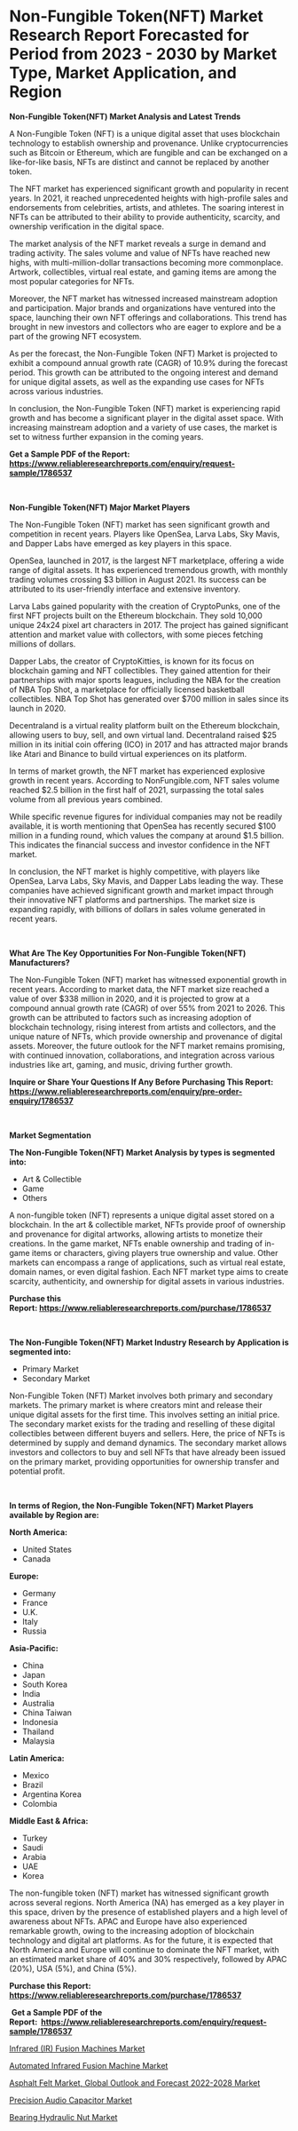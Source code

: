 <p><h1>Non-Fungible Token(NFT) Market Research Report Forecasted for Period from 2023 -  2030 by Market Type, Market Application, and Region</h1></p><p><strong>Non-Fungible Token(NFT) Market Analysis and Latest Trends</strong></p>
<p><p>A Non-Fungible Token (NFT) is a unique digital asset that uses blockchain technology to establish ownership and provenance. Unlike cryptocurrencies such as Bitcoin or Ethereum, which are fungible and can be exchanged on a like-for-like basis, NFTs are distinct and cannot be replaced by another token.</p><p>The NFT market has experienced significant growth and popularity in recent years. In 2021, it reached unprecedented heights with high-profile sales and endorsements from celebrities, artists, and athletes. The soaring interest in NFTs can be attributed to their ability to provide authenticity, scarcity, and ownership verification in the digital space.</p><p>The market analysis of the NFT market reveals a surge in demand and trading activity. The sales volume and value of NFTs have reached new highs, with multi-million-dollar transactions becoming more commonplace. Artwork, collectibles, virtual real estate, and gaming items are among the most popular categories for NFTs.</p><p>Moreover, the NFT market has witnessed increased mainstream adoption and participation. Major brands and organizations have ventured into the space, launching their own NFT offerings and collaborations. This trend has brought in new investors and collectors who are eager to explore and be a part of the growing NFT ecosystem.</p><p>As per the forecast, the Non-Fungible Token (NFT) Market is projected to exhibit a compound annual growth rate (CAGR) of 10.9% during the forecast period. This growth can be attributed to the ongoing interest and demand for unique digital assets, as well as the expanding use cases for NFTs across various industries.</p><p>In conclusion, the Non-Fungible Token (NFT) market is experiencing rapid growth and has become a significant player in the digital asset space. With increasing mainstream adoption and a variety of use cases, the market is set to witness further expansion in the coming years.</p></p>
<p><strong>Get a Sample PDF of the Report:&nbsp; <a href="https://www.reliableresearchreports.com/enquiry/request-sample/1786537">https://www.reliableresearchreports.com/enquiry/request-sample/1786537</a></strong></p>
<p>&nbsp;</p>
<p><strong>Non-Fungible Token(NFT) Major Market Players</strong></p>
<p><p>The Non-Fungible Token (NFT) market has seen significant growth and competition in recent years. Players like OpenSea, Larva Labs, Sky Mavis, and Dapper Labs have emerged as key players in this space.</p><p>OpenSea, launched in 2017, is the largest NFT marketplace, offering a wide range of digital assets. It has experienced tremendous growth, with monthly trading volumes crossing $3 billion in August 2021. Its success can be attributed to its user-friendly interface and extensive inventory.</p><p>Larva Labs gained popularity with the creation of CryptoPunks, one of the first NFT projects built on the Ethereum blockchain. They sold 10,000 unique 24x24 pixel art characters in 2017. The project has gained significant attention and market value with collectors, with some pieces fetching millions of dollars.</p><p>Dapper Labs, the creator of CryptoKitties, is known for its focus on blockchain gaming and NFT collectibles. They gained attention for their partnerships with major sports leagues, including the NBA for the creation of NBA Top Shot, a marketplace for officially licensed basketball collectibles. NBA Top Shot has generated over $700 million in sales since its launch in 2020.</p><p>Decentraland is a virtual reality platform built on the Ethereum blockchain, allowing users to buy, sell, and own virtual land. Decentraland raised $25 million in its initial coin offering (ICO) in 2017 and has attracted major brands like Atari and Binance to build virtual experiences on its platform.</p><p>In terms of market growth, the NFT market has experienced explosive growth in recent years. According to NonFungible.com, NFT sales volume reached $2.5 billion in the first half of 2021, surpassing the total sales volume from all previous years combined.</p><p>While specific revenue figures for individual companies may not be readily available, it is worth mentioning that OpenSea has recently secured $100 million in a funding round, which values the company at around $1.5 billion. This indicates the financial success and investor confidence in the NFT market.</p><p>In conclusion, the NFT market is highly competitive, with players like OpenSea, Larva Labs, Sky Mavis, and Dapper Labs leading the way. These companies have achieved significant growth and market impact through their innovative NFT platforms and partnerships. The market size is expanding rapidly, with billions of dollars in sales volume generated in recent years.</p></p>
<p>&nbsp;</p>
<p><strong>What Are The Key Opportunities For Non-Fungible Token(NFT) Manufacturers?</strong></p>
<p><p>The Non-Fungible Token (NFT) market has witnessed exponential growth in recent years. According to market data, the NFT market size reached a value of over $338 million in 2020, and it is projected to grow at a compound annual growth rate (CAGR) of over 55% from 2021 to 2026. This growth can be attributed to factors such as increasing adoption of blockchain technology, rising interest from artists and collectors, and the unique nature of NFTs, which provide ownership and provenance of digital assets. Moreover, the future outlook for the NFT market remains promising, with continued innovation, collaborations, and integration across various industries like art, gaming, and music, driving further growth.</p></p>
<p><strong>Inquire or Share Your Questions If Any Before Purchasing This Report: <a href="https://www.reliableresearchreports.com/enquiry/pre-order-enquiry/1786537">https://www.reliableresearchreports.com/enquiry/pre-order-enquiry/1786537</a></strong></p>
<p>&nbsp;</p>
<p><strong>Market Segmentation</strong></p>
<p><strong>The Non-Fungible Token(NFT) Market Analysis by types is segmented into:</strong></p>
<p><ul><li>Art & Collectible</li><li>Game</li><li>Others</li></ul></p>
<p><p>A non-fungible token (NFT) represents a unique digital asset stored on a blockchain. In the art & collectible market, NFTs provide proof of ownership and provenance for digital artworks, allowing artists to monetize their creations. In the game market, NFTs enable ownership and trading of in-game items or characters, giving players true ownership and value. Other markets can encompass a range of applications, such as virtual real estate, domain names, or even digital fashion. Each NFT market type aims to create scarcity, authenticity, and ownership for digital assets in various industries.</p></p>
<p><strong>Purchase this Report:&nbsp;<a href="https://www.reliableresearchreports.com/purchase/1786537">https://www.reliableresearchreports.com/purchase/1786537</a></strong></p>
<p>&nbsp;</p>
<p><strong>The Non-Fungible Token(NFT) Market Industry Research by Application is segmented into:</strong></p>
<p><ul><li>Primary Market</li><li>Secondary Market</li></ul></p>
<p><p>Non-Fungible Token (NFT) Market involves both primary and secondary markets. The primary market is where creators mint and release their unique digital assets for the first time. This involves setting an initial price. The secondary market exists for the trading and reselling of these digital collectibles between different buyers and sellers. Here, the price of NFTs is determined by supply and demand dynamics. The secondary market allows investors and collectors to buy and sell NFTs that have already been issued on the primary market, providing opportunities for ownership transfer and potential profit.</p></p>
<p>&nbsp;</p>
<p><strong>In terms of Region, the Non-Fungible Token(NFT) Market Players available by Region are:</strong></p>
<p>
    <p> <strong> North America: </strong>
        <ul>
            <li>United States</li>
            <li>Canada</li>
        </ul>
        </p> 
    <p> <strong> Europe: </strong>
        <ul>
            <li>Germany</li>
            <li>France</li>
            <li>U.K.</li>
            <li>Italy</li>
            <li>Russia</li>
        </ul>
        </p> 
    <p> <strong> Asia-Pacific: </strong>
        <ul>
            <li>China</li>
            <li>Japan</li>
            <li>South Korea</li>
            <li>India</li>
            <li>Australia</li>
            <li>China Taiwan</li>
            <li>Indonesia</li>
            <li>Thailand</li>
            <li>Malaysia</li>
        </ul>
        </p> 
    <p> <strong> Latin America: </strong>
        <ul>
            <li>Mexico</li>
            <li>Brazil</li>
            <li>Argentina Korea</li>
            <li>Colombia</li>
        </ul>
        </p> 
    <p> <strong> Middle East & Africa: </strong>
        <ul>
            <li>Turkey</li>
            <li>Saudi</li>
            <li>Arabia</li>
            <li>UAE</li>
            <li>Korea</li>
        </ul>
    </p>
    </p>
<p><p>The non-fungible token (NFT) market has witnessed significant growth across several regions. North America (NA) has emerged as a key player in this space, driven by the presence of established players and a high level of awareness about NFTs. APAC and Europe have also experienced remarkable growth, owing to the increasing adoption of blockchain technology and digital art platforms. As for the future, it is expected that North America and Europe will continue to dominate the NFT market, with an estimated market share of 40% and 30% respectively, followed by APAC (20%), USA (5%), and China (5%).</p></p>
<p><strong>Purchase this Report: <a href="https://www.reliableresearchreports.com/purchase/1786537">https://www.reliableresearchreports.com/purchase/1786537</a></strong></p>
<p>&nbsp;<strong>Get a Sample PDF of the Report:&nbsp;&nbsp;<a href="https://www.reliableresearchreports.com/enquiry/request-sample/1786537">https://www.reliableresearchreports.com/enquiry/request-sample/1786537</a></strong></p>
<p><strong></strong></p>
<p><p><a href="https://github.com/YashRP12/Market-Research-Report-List-1/blob/main/infrared-ir-fusion-machines-market.md">Infrared (IR) Fusion Machines Market</a></p><p><a href="https://github.com/Chiragrp25/Market-Research-Report-List-1/blob/main/automated-infrared-fusion-machine-market.md">Automated Infrared Fusion Machine Market</a></p><p><a href="https://medium.com/@loyceharber/asphalt-felt-market-global-outlook-and-forecast-2022-2028-market-report-reveals-the-latest-trends-5c38ab1bf2fe">Asphalt Felt Market, Global Outlook and Forecast 2022-2028 Market</a></p><p><a href="https://www.linkedin.com/pulse/precision-audio-capacitor-market-research-report-unlocks/">Precision Audio Capacitor Market</a></p><p><a href="https://www.linkedin.com/pulse/bearing-hydraulic-nut-market-insights-players-forecast-till-2030/">Bearing Hydraulic Nut Market</a></p></p>